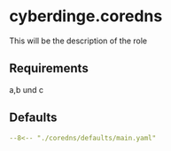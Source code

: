 # cyberdinge.coredns

This will be the description of the role

## Requirements

a,b und c

## Defaults

``` YAML title="defaults/main.yaml"
--8<-- "./coredns/defaults/main.yaml"
```